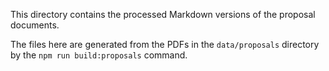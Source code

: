 This directory contains the processed Markdown versions of the proposal documents.

The files here are generated from the PDFs in the `data/proposals` directory by the `npm run build:proposals` command.
